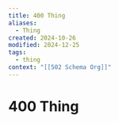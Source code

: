```yaml
---
title: 400 Thing
aliases:
  - Thing
created: 2024-10-26
modified: 2024-12-25
tags:
  - thing
context: "[[502 Schema Org]]"
---
```

# 400 Thing
